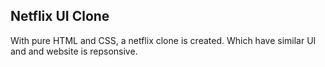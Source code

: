 ## Netflix UI Clone 

With pure HTML and CSS,  a netflix clone is created. Which have similar UI and and website is repsonsive.
